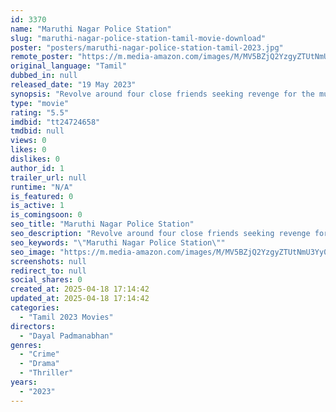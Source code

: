 ```yaml
---
id: 3370
name: "Maruthi Nagar Police Station"
slug: "maruthi-nagar-police-station-tamil-movie-download"
poster: "posters/maruthi-nagar-police-station-tamil-2023.jpg"
remote_poster: "https://m.media-amazon.com/images/M/MV5BZjQ2YzgyZTUtNmU3Yy00MDgzLWE5NGUtNTgzNTUxMDQ0MWU5XkEyXkFqcGc@._V1_SX300.jpg"
original_language: "Tamil"
dubbed_in: null
released_date: "19 May 2023"
synopsis: "Revolve around four close friends seeking revenge for the murder of their friend"
type: "movie"
rating: "5.5"
imdbid: "tt24724658"
tmdbid: null
views: 0
likes: 0
dislikes: 0
author_id: 1
trailer_url: null
runtime: "N/A"
is_featured: 0
is_active: 1
is_comingsoon: 0
seo_title: "Maruthi Nagar Police Station"
seo_description: "Revolve around four close friends seeking revenge for the murder of their friend"
seo_keywords: "\"Maruthi Nagar Police Station\""
seo_image: "https://m.media-amazon.com/images/M/MV5BZjQ2YzgyZTUtNmU3Yy00MDgzLWE5NGUtNTgzNTUxMDQ0MWU5XkEyXkFqcGc@._V1_SX300.jpg"
screenshots: null
redirect_to: null
social_shares: 0
created_at: 2025-04-18 17:14:42
updated_at: 2025-04-18 17:14:42
categories:
  - "Tamil 2023 Movies"
directors:
  - "Dayal Padmanabhan"
genres:
  - "Crime"
  - "Drama"
  - "Thriller"
years:
  - "2023"
---
```


